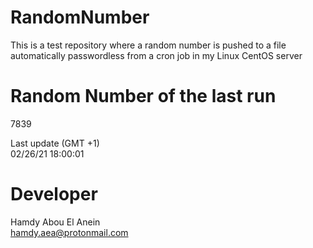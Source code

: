 # RandomNumber    
This is a test repository where a random number is pushed to a file automatically passwordless from a cron job in my Linux CentOS server    
# Random Number of the last run   
7839
      
Last update (GMT +1)    
02/26/21 18:00:01
# Developer    
Hamdy Abou El Anein   
hamdy.aea@protonmail.com

